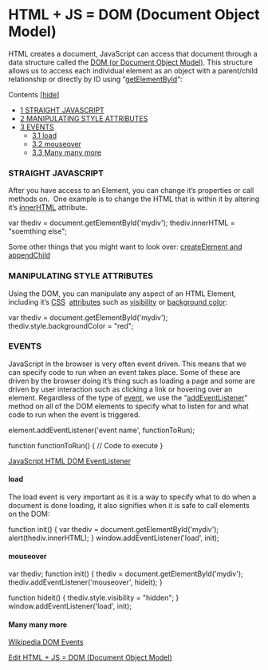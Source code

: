 # HTML + JS = DOM (Document Object Model)

HTML creates a document, JavaScript can access that document through a data structure called the [DOM (or Document Object Model)](https://www.w3schools.com/js/js_htmldom.asp). This structure allows us to access each individual element as an object with a parent/child relationship or directly by ID using “[getElementById](https://www.w3schools.com/js/js_htmldom_elements.asp)“:

Contents \[[hide](https://itp.nyu.edu/classes/liveweb-fall2023/html-js-dom-document-object-model/#)\]

- [1 STRAIGHT JAVASCRIPT](https://itp.nyu.edu/classes/liveweb-fall2023/html-js-dom-document-object-model/#STRAIGHT_JAVASCRIPT)
- [2 MANIPULATING STYLE ATTRIBUTES](https://itp.nyu.edu/classes/liveweb-fall2023/html-js-dom-document-object-model/#MANIPULATING_STYLE_ATTRIBUTES)
- [3 EVENTS](https://itp.nyu.edu/classes/liveweb-fall2023/html-js-dom-document-object-model/#EVENTS)
  - [3.1 load](https://itp.nyu.edu/classes/liveweb-fall2023/html-js-dom-document-object-model/#load)
  - [3.2 mouseover](https://itp.nyu.edu/classes/liveweb-fall2023/html-js-dom-document-object-model/#mouseover)
  - [3.3 Many many more](https://itp.nyu.edu/classes/liveweb-fall2023/html-js-dom-document-object-model/#Many_many_more)

### STRAIGHT JAVASCRIPT

After you have access to an Element, you can change it’s properties or call methods on.  One example is to change the HTML that is within it by altering it’s [innerHTML](https://www.w3schools.com/js/js_htmldom_html.asp) attribute.

var thediv = document.getElementById('mydiv');
thediv.innerHTML = "soemthing else";

Some other things that you might want to look over: [createElement and appendChild](http://www.w3schools.com/jsref/met_document_createelement.asp)

### MANIPULATING STYLE ATTRIBUTES

Using the DOM, you can manipulate any aspect of an HTML Element, including it’s [CSS](https://www.w3schools.com/js/js_htmldom_css.asp)  [attributes](https://www.w3schools.com/jsref/dom_obj_style.asp) such as [visibility](http://www.w3schools.com/jsref/prop_style_visibility.asp) or [background color](https://www.w3schools.com/jsref/prop_style_backgroundcolor.asp):

var thediv = document.getElementById('mydiv');
thediv.style.backgroundColor = "red";

### EVENTS

JavaScript in the browser is very often event driven. This means that we can specify code to run when an event takes place. Some of these are driven by the browser doing it’s thing such as loading a page and some are driven by user interaction such as clicking a link or hovering over an element. Regardless of the type of [event](https://www.w3schools.com/jsref/dom_obj_event.asp), we use the “[addEventListener](https://www.w3schools.com/js/js_htmldom_eventlistener.asp)” method on all of the DOM elements to specify what to listen for and what code to run when the event is triggered.

element.addEventListener('event name', functionToRun);

function functionToRun() {
// Code to execute
}

[JavaScript HTML DOM EventListener](http://www.w3schools.com/js/js_htmldom_eventlistener.asp)

#### load

The load event is very important as it is a way to specify what to do when a document is done loading, it also signifies when it is safe to call elements on the DOM:

function init() {
var thediv = document.getElementById('mydiv');
alert(thediv.innerHTML);
}
window.addEventListener('load', init);

#### mouseover

var thediv;
function init() {
thediv = document.getElementById('mydiv');
thediv.addEventListener('mouseover', hideit);
}

function hideit() {
thediv.style.visibility = "hidden";
}
window.addEventListener('load', init);

#### Many many more

[Wikipedia DOM Events](http://en.wikipedia.org/wiki/DOM_events)

[Edit HTML + JS = DOM (Document Object Model)](https://itp.nyu.edu/classes/liveweb-fall2023/wp-admin/post.php?post=406&action=edit)
